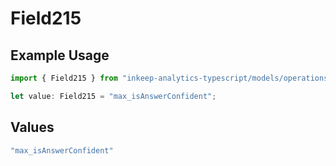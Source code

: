 # Field215

## Example Usage

```typescript
import { Field215 } from "inkeep-analytics-typescript/models/operations";

let value: Field215 = "max_isAnswerConfident";
```

## Values

```typescript
"max_isAnswerConfident"
```